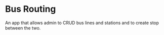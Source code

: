 Bus Routing
===

An app that allows admin to CRUD bus lines and stations and to create stop between the two.
